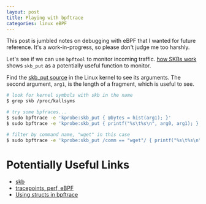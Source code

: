 ```yaml
---
layout: post
title: Playing with bpftrace
categories: linux eBPF
---
```


This post is jumbled notes on debugging with eBPF that I wanted for future reference. It's a work-in-progress, so please don't judge me too harshly.

Let's see if we can use `bpftool` to monitor incoming traffic.
[how SKBs work](http://vger.kernel.org/~davem/skb_data.html) shows `skb_put` as a potentially useful function to monitor.

Find the [skb_put source](https://elixir.bootlin.com/linux/v5.8/source/net/core/skbuff.c#L1849) in the Linux kernel to see its arguments. The second argument, `arg1`, is the length of a fragment, which is useful to see.


```bash
# look for kernel symbols with skb in the name
$ grep skb /proc/kallsyms

# try some bpfraces...
$ sudo bpftrace -e 'kprobe:skb_put { @bytes = hist(arg1); }'
$ sudo bpftrace -e 'kprobe:skb_put { printf("%s\t%s\n", arg0, arg1); }'

# filter by command name, "wget" in this case
$ sudo bpftrace -e 'kprobe:skb_put /comm == "wget"/ { printf("%s\t%s\n", arg0, arg1); }'
```


# Potentially Useful Links
- [skb](https://elixir.bootlin.com/linux/v5.8/source/include/linux/skbuff.h#L711)
- [tracepoints, perf, eBPF](https://blog.yadutaf.fr/2017/07/28/tracing-a-packet-journey-using-linux-tracepoints-perf-ebpf/)
- [Using structs in bpftrace](https://stackoverflow.com/questions/62515301/how-to-use-structure-in-bpftracing-scripting)